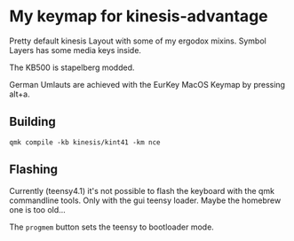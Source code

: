 # My keymap for kinesis-advantage
Pretty default kinesis Layout with some of my ergodox mixins.
Symbol Layers has some media keys inside.

The KB500 is stapelberg modded.

German Umlauts are achieved with the EurKey MacOS Keymap by pressing alt+a.

## Building
```
qmk compile -kb kinesis/kint41 -km nce
```

## Flashing
Currently (teensy4.1) it's not possible to flash the keyboard with the qmk commandline tools.
Only with the gui teensy loader. Maybe the homebrew one is too old...

The `progmem` button sets the teensy to bootloader mode.
